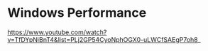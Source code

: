 # Windows Performance

https://www.youtube.com/watch?v=TfDYpNiBnT4&list=PLj2GP54CyoNphOGX0-uLWCfSAEgP7oh8_